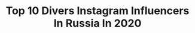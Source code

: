 ---
title: Top 10 Divers Instagram Influencers In Russia In 2020
description: >-
  Find top divers Instagram influencers in Russia in 2020. Most popular hashtags: #russia #life #travel #nature.
platform: Instagram
hits: 21
text_top: Identify the top-rated Instagram accounts on inBeat.
text_bottom: Our database has 21 Instagram influencers like this in Russia for you to collaborate.
profiles:
  - username: "ilonaveresk"
    fullname: >-
      ILONA VERESK 2.0
    bio: >-
      🍒Photographer | Writer | Fairy 🍒 Teacher @bhsad Ambassador @broncolor Inner-self diver
    location: "Russia"
    followers: 17527
    engagement: 264
    commentsToLikes: 0.018690
    id: ck0w0hgi7e7yu0i19j565o7kd
    verified: false
    hashtags: "#fashionphotographer, #photographermilano, #beautyphotographer, #photographermoscow"
  - username: "russiabeyond"
    fullname: >-
      Russia Beyond
    bio: >-
      Discover our beautiful country in all its diversity; discover our country beyond the usual headlines #russiabeyond
    location: "Russia"
    followers: 49726
    engagement: 141
    commentsToLikes: 0.011026
    id: ck0w4cfh2xw460i19uxf119ge
    verified: false
    hashtags: "#travelpassion, #travelrussia, #sochi, #travelgram"
  - username: "captainthomas_official"
    fullname: >-
      Thomas Lindegaard Madsen
    bio: >-
      🇩🇰Captain and More ⚓️ Linking Sea and Shore. Member of the Board of Directors in @maersk_official (see link). Gay🏳️‍🌈 and happily married, Google me.
    location: "Russia"
    followers: 53786
    engagement: 312
    commentsToLikes: 0.071586
    id: ck6twpll4td8n0j71oz47q4eo
    verified: false
    hashtags: "#solnedgang, #transport, #teamventa, #worldcareers"
  - username: "elladjbalde"
    fullname: >-
      E L L A D J  B A L D É
    bio: >-
      :Figure Skater 🇨🇦 Team Canada :Russian/African :Contact: balde.elladj@gmail.com :Spread love and be a light in the world ✨
    location: "Russia"
    followers: 27401
    engagement: 716
    commentsToLikes: 0.024048
    id: ck5cg0elqnxhm0i11u0bsu1v0
    verified: false
    hashtags: "#blacklivesmatter, #georgefloyd, #blm, #battleoftheblades"
  - username: "olegmks"
    fullname: >-
      Oleg Artemyev
    bio: >-
      Лётчик-космонавт @roscosmosofficial Бортинженер МКС (Test Cosmonaut Roscosmos, Russia. Flight Engineer ISS) #Exp39/40 #Exp55/56 Twitter, VK: @OlegMKS
    location: "Russia"
    followers: 225069
    engagement: 208
    commentsToLikes: 0.011528
    id: ck5c1xoshw4oa0i11cotybw83
    verified: true
    hashtags: "#forever, #stars, #beautiful, #sky"
  - username: "linavanila"
    fullname: >-
      ФОТОГРАФ |МОСКВА | TENERIFE
    bio: >-
      ＬＩＮＡ 📌NOW Mᴏsᴄᴏᴡ our dog @magic_lelik ɢᴀʟʟᴇʀʏ @ph.linavanila @ph.withlove
    location: "Russia"
    followers: 41324
    engagement: 203
    commentsToLikes: 0.019552
    id: ck55ob7il80dy0i11wp53lcas
    verified: false
    hashtags: "#backstage"
  - username: "kris_mezhenskaya"
    fullname: >-
      ТА САМАЯ БЛОНДИНКА В МАКАО!🎰🇲🇴
    bio: >-
      🎲Всё, что тебе нужно знать про азиатский Вегас #life_in_macau Качаю 🌰, скучая по ✈️ ⠀ Мои🌍 - советы #межиквещает ⠀ 👍По выходным играем в сторис
    location: "Russia"
    followers: 3292
    engagement: 916
    commentsToLikes: 0.199334
    id: ck5pzep4z0ls70i1138lj1uve
    verified: false
    hashtags: "#macaulifestyle, #macau, #macao, #china"
  - username: "polianskii"
    fullname: >-
      Vladimir Polianskii 👽
    bio: >-
      Divergent movement , artist , alien !
    location: "Russia"
    followers: 358897
    engagement: 1301
    commentsToLikes: 0.010035
    id: ck5hiiix8dohy0i11jm7as1uy
    verified: false
    hashtags: "#tricking, #car, #polianskii, #stunt"
  - username: "eastynn"
    fullname: >-
      sepronuncia.ísten. 🌙
    bio: >-
      stick around for a while🤷‍♀️
    location: "Russia"
    followers: 5182
    engagement: 590
    commentsToLikes: 0.019403
    id: ck5zueyiq28fy0i14v120v172
    verified: false
    hashtags: "#pucca, #quiereagaru, #divertidoamor, #comefideos"
  - username: "horsvarka"
    fullname: >-
      𝕄𝕚𝕤𝕙𝕚𝕟 𝔸𝕟𝕥𝕠𝕟 ✖️®
    bio: >-
      Traveler, creator! I like riding and sliding 🏍 🚘💨 Horvashka😄👍🏽 VIS-2345🔵pickup￼ YAMAHA YFM700R street🟥quad
    location: "Russia"
    followers: 6417
    engagement: 720
    commentsToLikes: 0.020223
    id: ck0w6pcyq9o2q0i19h7gqt5ul
    verified: false
    hashtags: "#driftpickup, #zhiguli, #turbo, #horsvarka"
---